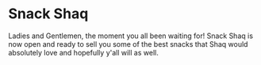 # Snack Shaq
Ladies and Gentlemen, the moment you all been waiting for! Snack Shaq is now open and ready to sell you some of the best snacks that Shaq would absolutely love and hopefully y'all will as well.
